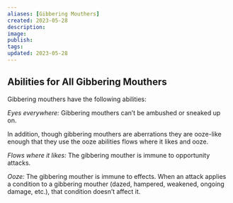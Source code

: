 ```yaml
---
aliases: [Gibbering Mouthers]
created: 2023-05-28
description: 
image: 
publish: 
tags: 
updated: 2023-05-28
---
```


## Abilities for All Gibbering Mouthers

Gibbering mouthers have the following abilities:

*Eyes everywhere:* Gibbering mouthers can’t be ambushed or sneaked up on.

In addition, though gibbering mouthers are aberrations they are ooze-like enough that they use the ooze abilities flows where it likes and ooze.

*Flows where it likes:* The gibbering mouther is immune to opportunity attacks.

*Ooze:* The gibbering mouther is immune to effects. When an attack applies a condition to a gibbering mouther (dazed, hampered, weakened, ongoing damage, etc.), that condition doesn’t affect it.